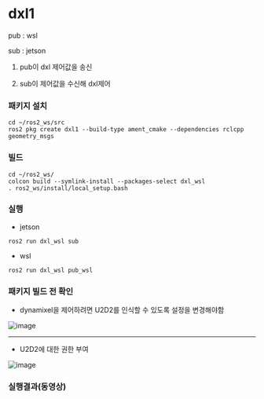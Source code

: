 # dxl1

pub : wsl

sub : jetson

1) pub이 dxl 제어값을 송신

2) sub이 제어값을 수신해 dxl제어

### 패키지 설치
```
cd ~/ros2_ws/src
ros2 pkg create dxl1 --build-type ament_cmake --dependencies rclcpp geometry_msgs
```

### 빌드
```
cd ~/ros2_ws/
colcon build --symlink-install --packages-select dxl_wsl
. ros2_ws/install/local_setup.bash
```

### 실행

- jetson
```
ros2 run dxl_wsl sub
```

- wsl
```
ros2 run dxl_wsl pub_wsl
```

### 패키지 빌드 전 확인

- dynamixel을 제어하려면 U2D2를 인식할 수 있도록 설정을 변경해야함

![image](https://github.com/user-attachments/assets/9adac14b-bb45-4714-95ad-3b283459d9f4)

-----

- U2D2에 대한 권한 부여

![image](https://github.com/user-attachments/assets/8803ae76-f058-489c-a837-b27d8a6e1316)


### 실행결과(동영상)

